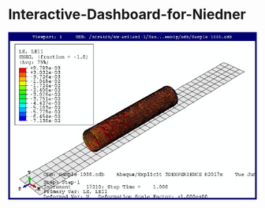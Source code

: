 # Interactive-Dashboard-for-Niedner

![Image of DataViz output](https://github.com/Mohammad-Abdul-Hadi/Interactive-Dashboard-for-Niedner/blob/master/Assembly/Images/Sample-1000_Image.jpg)
